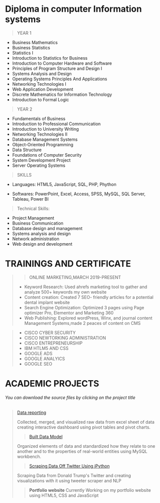 
# Diploma in computer Information systems

> YEAR 1

- Business Mathematics
- Business Statistics
- Statistics I
- Introduction to Statistics for Business
- Introduction to Computer Hardware and Software
- Principles of Program Structure and Design I
- Systems Analysis and Design
- Operating Systems Principles And Applications
- Networking Technologies I
- Web Application Development
- Discrete Mathematics for Information Technology
- Introduction to Formal Logic

> YEAR 2

- Fundamentals of Business
- Introduction to Professional Communication
- Introduction to University Writing
- Networking Technologies II
- Database Management Systems
- Object-Oriented Programming
- Data Structure
- Foundations of Computer Security
- System Development Project
- Server Operating Systems

> SKILLS

- Languages: HTML5, JavaScript, SQL, PHP, Phython

- Softwares: PowerPoint, Excel, Access, SPSS, MySQL, SQL Server,
  Tableau, Power BI

> Technical Skills:
- Project Management
- Business Communication
-	Database design and management 
- Systems analysis and design
- Network administration
- Web design and development


# TRAININGS AND CERTIFICATE

>> ONLINE MARKETING,MARCH 2019-PRESENT
> - Keyword Research: Used ahrefs marketing tool to gather and analyze 500+ keywords my own website
> - Content creation: Created 7 SEO- friendly articles for a potential dental implant website
> - Search Engine Optimization: Optimized 3 pages using Page optimizer Pro, Elementor and Marketing 360
> - Web Publishing: Explored wordPress, Winx, and journal content Management Systems,made 2 peaces of content on CMS


> - CISCO CYBER SECURITY
> - CISCO NEWTORKING ADMINISTRATION
> - CISCO ENTREPRENEURSHIP
> - IBM HTLM5 AND CSS
> - GOOGLE ADS
> - GOOGLE ANALYICS
> - GOOGLE SEO

# ACADEMIC PROJECTS

  <h6><i>You can download the source files by clicking on the project title</i></h6>
  
> [Data reporting](https://github.com/DanielGodfinger/danielportfolio.io/blob/main/source/Business%20Analysis(Dashboard_report).xlsx)
>
>
>Collected, merged, and visualized raw data from excel sheet of data creating interactive dashboard using pivot tables and pivot charts.
>
>
>
>> [Built Data Model](https://github.com/DanielGodfinger/danielportfolio.io/blob/main/source/Database%20Model.mwb)
>
> Organized elements of data and standardized how they relate to one another and to the properties of real-world entities using MySQL workbench.
>
>
>> [Scraping Data Off Twitter Using iPython](https://github.com/DanielGodfinger/danielportfolio.io)
>
> Scraping Data from Donald Trump's Twitter and creating visualizations with it using tweeter scraper and NLP
> 
>> **Portfolio website**
> Currently Working on my portfolio website using HTML5, CSS and JavaScript

